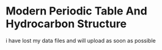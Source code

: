 # Modern Periodic Table And Hydrocarbon Structure
i have lost my data files and will upload as soon as possible